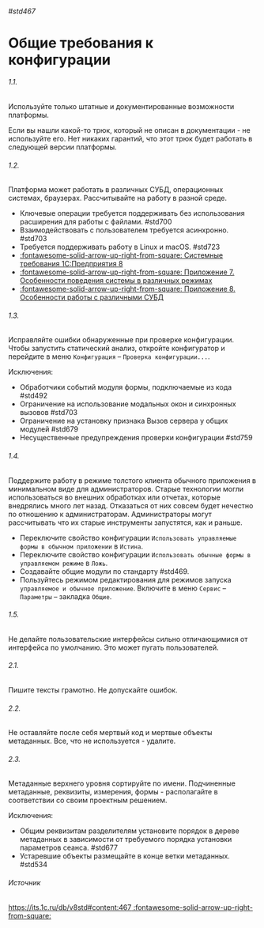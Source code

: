 ###### #std467

# Общие требования к конфигурации

###### 1.1.

Используйте только штатные и документированные возможности платформы.

Если вы нашли какой-то трюк, который не описан в документации - не используйте его. Нет никаких гарантий, что этот трюк будет работать в следующей версии платформы.

###### 1.2.

Платформа может работать в различных СУБД, операционных системах, браузерах.
Рассчитывайте на работу в разной среде.

- Ключевые операции требуется поддерживать без использования расширения для работы с файлами. #std700
- Взаимодействовать с пользователем требуется асинхронно. #std703
- Требуется поддерживать работу в Linux и macOS. #std723
- [:fontawesome-solid-arrow-up-right-from-square: Системные требования 1С:Предприятия 8](https://v8.1c.ru/tekhnologii/sistemnye-trebovaniya-1s-predpriyatiya-8/)
- [:fontawesome-solid-arrow-up-right-from-square: Приложение 7. Особенности поведения системы в различных режимах](https://its.1c.ru/db/v83doc/bookmark/dev/TI000001285)
- [:fontawesome-solid-arrow-up-right-from-square: Приложение 8. Особенности работы с различными СУБД](https://its.1c.ru/db/v83doc/bookmark/dev/TI000001285)

###### 1.3.

Исправляйте ошибки обнаруженные при проверке конфигурации.
Чтобы запустить статический анализ, откройте конфигуратор и перейдите в меню  `Конфигурация` – `Проверка конфигурации...`.

Исключения:

- Обработчики событий модуля формы, подключаемые из кода #std492
- Ограничение на использование модальных окон и синхронных вызовов #std703
- Ограничение на установку признака Вызов сервера у общих модулей #std679
- Несущественные предупреждения проверки конфигурации #std759

###### 1.4.

Поддержите работу в режиме толстого клиента обычного приложения в минимальном виде для администраторов.
Старые технологии могли использоваться во внешних обработках или отчетах, которые внедрялись много лет назад. Отказаться от них совсем будет нечестно по отношению к администраторам. Администраторы могут рассчитывать что их старые инструменты запустятся, как и раньше.

- Переключите свойство конфигурации `Использовать управляемые формы в обычном приложении` в `Истина`.
- Переключите свойство конфигурации `Использовать обычные формы в управляемом режиме` в `Ложь`.
- Создавайте общие модули по стандарту #std469.
- Пользуйтесь режимом редактирования для режимов запуска `управляемое и обычное приложение`. Включите в меню `Сервис` – `Параметры` – закладка `Общие`.

###### 1.5.

Не делайте пользовательские интерфейсы сильно отличающимися от интерфейса по умолчанию. Это может пугать пользователей.

###### 2.1.

Пишите тексты грамотно. Не допускайте ошибок.

###### 2.2.

Не оставляйте после себя мертвый код и мертвые объекты метаданных. Все, что не используется - удалите.

###### 2.3.

Метаданные верхнего уровня сортируйте по имени. Подчиненные метаданные, реквизиты, измерения, формы - располагайте в соответствии со своим проектным решением.

Исключения:

- Общим реквизитам разделителям установите порядок в дереве метаданных в зависимости от требуемого порядка установки параметров сеанса. #std677
- Устаревшие объекты размещайте в конце ветки метаданных. #std534

###### Источник

[https://its.1c.ru/db/v8std#content:467 :fontawesome-solid-arrow-up-right-from-square:](https://its.1c.ru/db/v8std#content:467)
